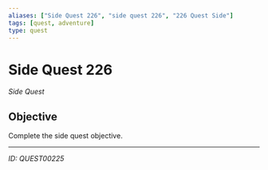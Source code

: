 ```yaml
---
aliases: ["Side Quest 226", "side quest 226", "226 Quest Side"]
tags: [quest, adventure]
type: quest
---
```


# Side Quest 226

*Side Quest*

## Objective
Complete the side quest objective.

---
*ID: QUEST00225*